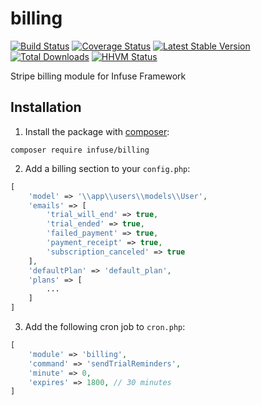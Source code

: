 billing
=================

[![Build Status](https://travis-ci.org/infusephp/billing.png?branch=master)](https://travis-ci.org/infusephp/billing)
[![Coverage Status](https://coveralls.io/repos/infusephp/billing/badge.png)](https://coveralls.io/r/infusephp/billing)
[![Latest Stable Version](https://poser.pugx.org/infuse/billing/v/stable.png)](https://packagist.org/packages/infuse/billing)
[![Total Downloads](https://poser.pugx.org/infuse/billing/downloads.png)](https://packagist.org/packages/infuse/billing)
[![HHVM Status](http://hhvm.h4cc.de/badge/infuse/billing.svg)](http://hhvm.h4cc.de/package/infuse/billing)

Stripe billing module for Infuse Framework

## Installation

1. Install the package with [composer](http://getcomposer.org):

```
composer require infuse/billing
```

2. Add a billing section to your `config.php`:
```php
[
	'model' => '\\app\\users\\models\\User',
	'emails' => [
		'trial_will_end' => true,
		'trial_ended' => true,
		'failed_payment' => true,
		'payment_receipt' => true,
		'subscription_canceled' => true
	],
	'defaultPlan' => 'default_plan',
	'plans' => [
		...
	]
]
```

3. Add the following cron job to `cron.php`:
```php
[
    'module' => 'billing',
    'command' => 'sendTrialReminders',
    'minute' => 0,
    'expires' => 1800, // 30 minutes
]
```